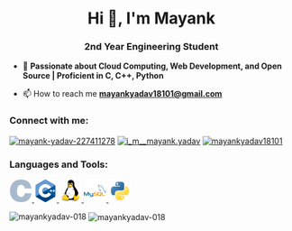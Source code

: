 <h1 align="center">Hi 👋, I'm Mayank</h1>
<h3 align="center">2nd Year Engineering Student</h3>

- 🌱 **Passionate about Cloud Computing, Web Development, and Open Source | Proficient in C, C++, Python**

- 📫 How to reach me **mayankyadav18101@gmail.com**

<h3 align="left">Connect with me:</h3>
<p align="left">
<a href="https://linkedin.com/in/mayank-yadav-227411278" target="blank"><img align="center" src="https://raw.githubusercontent.com/rahuldkjain/github-profile-readme-generator/master/src/images/icons/Social/linked-in-alt.svg" alt="mayank-yadav-227411278" height="30" width="40" /></a>
<a href="https://instagram.com/i_m__mayank.yadav" target="blank"><img align="center" src="https://raw.githubusercontent.com/rahuldkjain/github-profile-readme-generator/master/src/images/icons/Social/instagram.svg" alt="i_m__mayank.yadav" height="30" width="40" /></a>
<a href="https://www.hackerrank.com/mayankyadav18101" target="blank"><img align="center" src="https://raw.githubusercontent.com/rahuldkjain/github-profile-readme-generator/master/src/images/icons/Social/hackerrank.svg" alt="mayankyadav18101" height="30" width="40" /></a>
</p>

<h3 align="left">Languages and Tools:</h3>
<p align="left"> <a href="https://www.cprogramming.com/" target="_blank" rel="noreferrer"> <img src="https://raw.githubusercontent.com/devicons/devicon/master/icons/c/c-original.svg" alt="c" width="40" height="40"/> </a> <a href="https://www.w3schools.com/cpp/" target="_blank" rel="noreferrer"> <img src="https://raw.githubusercontent.com/devicons/devicon/master/icons/cplusplus/cplusplus-original.svg" alt="cplusplus" width="40" height="40"/> </a> <a href="https://www.linux.org/" target="_blank" rel="noreferrer"> <img src="https://raw.githubusercontent.com/devicons/devicon/master/icons/linux/linux-original.svg" alt="linux" width="40" height="40"/> </a> <a href="https://www.mysql.com/" target="_blank" rel="noreferrer"> <img src="https://raw.githubusercontent.com/devicons/devicon/master/icons/mysql/mysql-original-wordmark.svg" alt="mysql" width="40" height="40"/> </a> <a href="https://www.python.org" target="_blank" rel="noreferrer"> <img src="https://raw.githubusercontent.com/devicons/devicon/master/icons/python/python-original.svg" alt="python" width="40" height="40"/> </a> </p>

<p><img align="left" src="https://github-readme-stats.vercel.app/api/top-langs?username=mayankyadav-018&show_icons=true&locale=en&layout=compact" alt="mayankyadav-018" /></p>

<p>&nbsp;<img align="center" src="https://github-readme-stats.vercel.app/api?username=mayankyadav-018&show_icons=true&locale=en" alt="mayankyadav-018" /></p>
